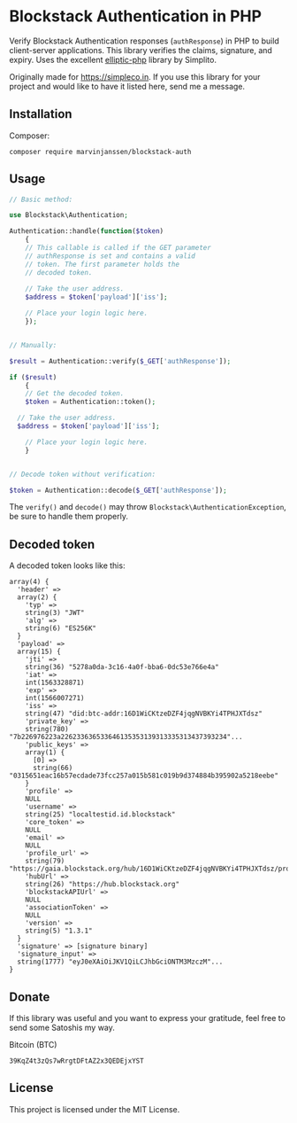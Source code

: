 # Blockstack Authentication in PHP

Verify Blockstack Authentication responses (`authResponse`) in PHP to build client-server applications. This library verifies the claims, signature, and expiry. Uses the excellent [elliptic-php](https://github.com/simplito/elliptic-php) library by Simplito.

Originally made for https://simpleco.in. If you use this library for your project and would like to have it listed here, send me a message.

## Installation

Composer:

```
composer require marvinjanssen/blockstack-auth
```

## Usage

```php
// Basic method:

use Blockstack\Authentication;

Authentication::handle(function($token)
	{
	// This callable is called if the GET parameter
	// authResponse is set and contains a valid
	// token. The first parameter holds the
	// decoded token.
	
	// Take the user address.
	$address = $token['payload']['iss'];

	// Place your login logic here.
	});


// Manually:

$result = Authentication::verify($_GET['authResponse']);

if ($result)
	{
	// Get the decoded token.
	$token = Authentication::token();

  // Take the user address.
  $address = $token['payload']['iss'];

	// Place your login logic here.
	}


// Decode token without verification:

$token = Authentication::decode($_GET['authResponse']);
```

The `verify()` and `decode()` may throw `Blockstack\AuthenticationException`, be sure to handle them properly.


## Decoded token

A decoded token looks like this:

```
array(4) {
  'header' =>
  array(2) {
    'typ' =>
    string(3) "JWT"
    'alg' =>
    string(6) "ES256K"
  }
  'payload' =>
  array(15) {
    'jti' =>
    string(36) "5278a0da-3c16-4a0f-bba6-0dc53e766e4a"
    'iat' =>
    int(1563328871)
    'exp' =>
    int(1566007271)
    'iss' =>
    string(47) "did:btc-addr:16D1WiCKtzeDZF4jqgNVBKYi4TPHJXTdsz"
    'private_key' =>
    string(780) "7b226976223a226233636533646135353139313335313437393234"...
    'public_keys' =>
    array(1) {
      [0] =>
      string(66) "0315651eac16b57ecdade73fcc257a015b581c019b9d374884b395902a5218eebe"
    }
    'profile' =>
    NULL
    'username' =>
    string(25) "localtestid.id.blockstack"
    'core_token' =>
    NULL
    'email' =>
    NULL
    'profile_url' =>
    string(79) "https://gaia.blockstack.org/hub/16D1WiCKtzeDZF4jqgNVBKYi4TPHJXTdsz/profile.json"
    'hubUrl' =>
    string(26) "https://hub.blockstack.org"
    'blockstackAPIUrl' =>
    NULL
    'associationToken' =>
    NULL
    'version' =>
    string(5) "1.3.1"
  }
  'signature' => [signature binary]
  'signature_input' =>
  string(1777) "eyJ0eXAiOiJKV1QiLCJhbGciONTM3MzczM"...
}
```

## Donate

If this library was useful and you want to express your gratitude, feel free to send some Satoshis my way.

Bitcoin (BTC)

```
39KqZ4t3zQs7wRrgtDFtAZ2x3QEDEjxYST
```

## License

This project is licensed under the MIT License.
